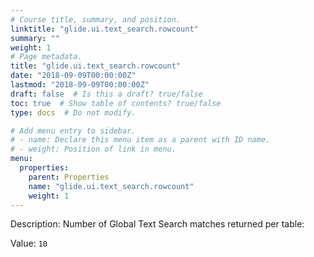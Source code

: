 ```yaml
---
# Course title, summary, and position.
linktitle: "glide.ui.text_search.rowcount"
summary: ""
weight: 1
# Page metadata.
title: "glide.ui.text_search.rowcount"
date: "2018-09-09T00:00:00Z"
lastmod: "2018-09-09T00:00:00Z"
draft: false  # Is this a draft? true/false
toc: true  # Show table of contents? true/false
type: docs  # Do not modify.

# Add menu entry to sidebar.
# - name: Declare this menu item as a parent with ID name.
# - weight: Position of link in menu.
menu:
  properties:
    parent: Properties
    name: "glide.ui.text_search.rowcount"
    weight: 1
---
```


Description: Number of Global Text Search matches returned per table:


Value: `10`